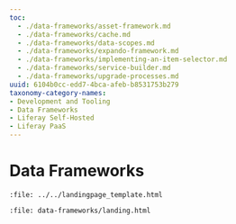 ```yaml
---
toc:
  - ./data-frameworks/asset-framework.md
  - ./data-frameworks/cache.md
  - ./data-frameworks/data-scopes.md
  - ./data-frameworks/expando-framework.md
  - ./data-frameworks/implementing-an-item-selector.md
  - ./data-frameworks/service-builder.md
  - ./data-frameworks/upgrade-processes.md
uuid: 6104b0cc-edd7-4bca-afeb-b8531753b279
taxonomy-category-names:
- Development and Tooling
- Data Frameworks
- Liferay Self-Hosted
- Liferay PaaS
---
```

# Data Frameworks

```{raw} html
:file: ../../landingpage_template.html
```

```{raw} html
:file: data-frameworks/landing.html
```
